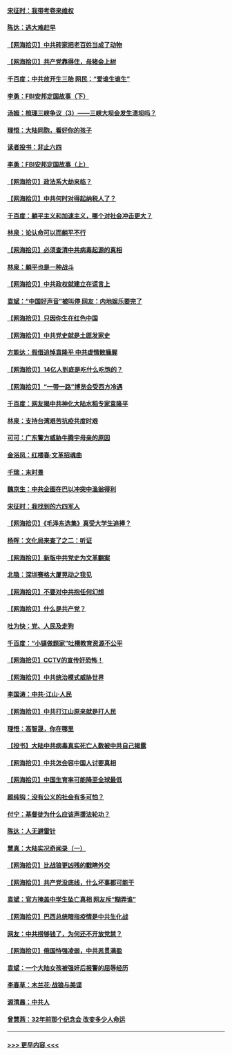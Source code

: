 #### [宋征时：我带考卷来维权](../pages/nsc993/n12994088.md?t=06041451) 
#### [陈达：逃大难赶早](../pages/nsc993/n12993569.md?t=06041451) 
#### [【网海拾贝】中共砖家把老百姓当成了动物](../pages/nsc993/n12993483.md?t=06041451) 
#### [【网海拾贝】共产党靠得住，母猪会上树](../pages/nsc993/n12990730.md?t=06041451) 
#### [千百度：中共放开生三胎 网民：“爱谁生谁生”](../pages/nsc993/n12990644.md?t=06041451) 
#### [李勇：FBI安邦定国故事（下）](../pages/nsc993/n12987854.md?t=06041451) 
#### [汤姆：梳理三峡争议（3）——三峡大坝会发生溃坝吗？](../pages/nsc993/n12989806.md?t=06041451) 
#### [理悟：大陆同胞，看好你的孩子](../pages/nsc993/n12989778.md?t=06041451) 
#### [读者投书：非止六四](../pages/nsc993/n12989673.md?t=06041451) 
#### [李勇：FBI安邦定国故事（上）](../pages/nsc993/n12987749.md?t=06041451) 
#### [【网海拾贝】政法系大劫来临？](../pages/nsc993/n12987596.md?t=06041451) 
#### [【网海拾贝】中共何时对得起纳税人了？](../pages/nsc993/n12985578.md?t=06041451) 
#### [千百度：躺平主义和加速主义，哪个对社会冲击更大？](../pages/nsc993/n12985512.md?t=06041451) 
#### [林泉：论认命可以而躺平不行](../pages/nsc993/n12985505.md?t=06041451) 
#### [【网海拾贝】必须查清中共病毒起源的真相](../pages/nsc993/n12984276.md?t=06041451) 
#### [林泉：躺平也是一种战斗](../pages/nsc993/n12984194.md?t=06041451) 
#### [【网海拾贝】中共政权就建立在谎言上](../pages/nsc993/n12981880.md?t=06041451) 
#### [袁斌：“中国好声音”被叫停 网友：内地娱乐要完了](../pages/nsc993/n12981826.md?t=06041451) 
#### [【网海拾贝】只因你生在红色中国](../pages/nsc993/n12979096.md?t=06041451) 
#### [【网海拾贝】中共党史就是土匪发家史](../pages/nsc993/n12976478.md?t=06041451) 
#### [方能达：假借追悼袁隆平 中共虚情散臊腥](../pages/nsc993/n12976396.md?t=06041451) 
#### [【网海拾贝】14亿人到底是吃什么吃饱的？](../pages/nsc993/n12974125.md?t=06041451) 
#### [【网海拾贝】“一带一路”博览会受西方冷遇](../pages/nsc993/n12971787.md?t=06041451) 
#### [千百度：网友揭中共神化大陆水稻专家袁隆平](../pages/nsc993/n12971733.md?t=06041451) 
#### [林泉：支持台湾艰苦抗疫共度时艰](../pages/nsc993/n12971350.md?t=06041451) 
#### [可可：广东警方威胁牛腾宇母亲的原因](../pages/nsc993/n12971100.md?t=06041451) 
#### [金浴凤：红楼春·文革招魂曲](../pages/nsc993/n12970354.md?t=06041451) 
#### [千瑞：末时景](../pages/nsc993/n12970337.md?t=06041451) 
#### [魏京生：中共企图在巴以冲突中渔翁得利](../pages/nsc993/n12970286.md?t=06041451) 
#### [宋征时：我找到的六四军人](../pages/nsc993/n12970213.md?t=06041451) 
#### [【网海拾贝】《毛泽东选集》真受大学生追捧？](../pages/nsc993/n12968779.md?t=06041451) 
#### [杨晖：文化局来查了之二：听证](../pages/nsc993/n12966528.md?t=06041451) 
#### [【网海拾贝】新版中共党史为文革翻案](../pages/nsc993/n12967526.md?t=06041451) 
#### [北隐：深圳赛格大厦晃动之我见](../pages/nsc993/n12967393.md?t=06041451) 
#### [【网海拾贝】不要对中共抱任何幻想](../pages/nsc993/n12965222.md?t=06041451) 
#### [【网海拾贝】什么是共产党？](../pages/nsc993/n12962781.md?t=06041451) 
#### [吐为快：党、人民及走狗](../pages/nsc993/n12962747.md?t=06041451) 
#### [千百度：“小镇做题家”吐槽教育资源不公平](../pages/nsc993/n12962705.md?t=06041451) 
#### [【网海拾贝】CCTV的宣传好恐怖！](../pages/nsc993/n12959984.md?t=06041451) 
#### [【网海拾贝】中共统治模式威胁世界](../pages/nsc993/n12957622.md?t=06041451) 
#### [李国涛：中共‧江山‧人民](../pages/nsc993/n12957502.md?t=06041451) 
#### [【网海拾贝】中共打江山原来就是打人民](../pages/nsc993/n12954345.md?t=06041451) 
#### [理悟：高智晟，你在哪里](../pages/nsc993/n12953115.md?t=06041451) 
#### [【投书】大陆中共病毒真实死亡人数被中共自己揭露](../pages/nsc993/n12953050.md?t=06041451) 
#### [【网海拾贝】中共怎会容中国人讨要真相](../pages/nsc993/n12952161.md?t=06041451) 
#### [【网海拾贝】中国生育率可能降至全球最低](../pages/nsc993/n12948793.md?t=06041451) 
#### [颜纯钩：没有公义的社会有多可怕？](../pages/nsc993/n12947626.md?t=06041451) 
#### [付宁：基督徒为什么应该声援法轮功？](../pages/nsc993/n12947233.md?t=06041451) 
#### [陈达：人无避雷针](../pages/nsc993/n12947098.md?t=06041451) 
#### [慧真：大陆实况奇闻录（一）](../pages/nsc993/n12945811.md?t=06041451) 
#### [【网海拾贝】比战狼更凶残的戳瞎外交](../pages/nsc993/n12945717.md?t=06041451) 
#### [【网海拾贝】共产党没底线，什么坏事都可能干](../pages/nsc993/n12942090.md?t=06041451) 
#### [袁斌：官方掩盖中学生坠亡真相 网友斥“糊弄谁”](../pages/nsc993/n12942029.md?t=06041451) 
#### [【网海拾贝】巴西总统暗指疫情是中共生化战](../pages/nsc993/n12938999.md?t=06041451) 
#### [网友：中共捞够钱了，为何还不开放党禁？](../pages/nsc993/n12938952.md?t=06041451) 
#### [【网海拾贝】俄国恃强凌弱，中共恶贯满盈](../pages/nsc993/n12936626.md?t=06041451) 
#### [袁斌：一个大陆女孩被强奸后报警的屈辱经历](../pages/nsc993/n12936547.md?t=06041451) 
#### [李春草：木兰花·战狼与美谍](../pages/nsc993/n12935995.md?t=06041451) 
#### [源清晨：中共人](../pages/nsc993/n12935589.md?t=06041451) 
#### [曾慧燕：32年前那个纪念会 改变多少人命运](../pages/nsc993/n12934233.md?t=06041451) 

----
#### [ >>> 更早内容 <<< ](../indexes/nsc993-earlier.md)
